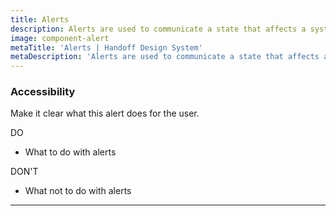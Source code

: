 ```yaml
---
title: Alerts
description: Alerts are used to communicate a state that affects a system, feature or page. They are used to provide feedback about an action that has taken place.
image: component-alert
metaTitle: 'Alerts | Handoff Design System'
metaDescription: 'Alerts are used to communicate a state that affects a system, feature or page. They are used to provide feedback about an action that has taken place.'
---
```


### Accessibility

Make it clear what this alert does for the user.

<div className="c-do-dont">
  <div className="c-do-dont__do">

<Check /> DO

- What to do with alerts

  </div>
  <div className="c-do-dont__dont">

<X /> DON&apos;T

- What not to do with alerts

  </div>
</div>

---
